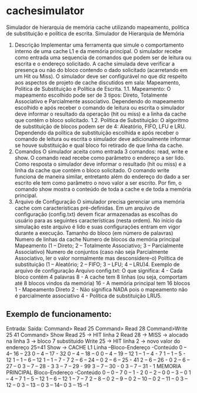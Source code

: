 # cachesimulator
Simulador de hierarquia de memória cache utilizando mapeamento, politica de substituição e política de escrita.
Simulador de Hierarquia de Memória
1. Descrição
Implementar uma ferramenta que simule o comportamento interno de uma cache L1 e da memória
principal. O simulador recebe como entrada uma sequencia de comandos que podem ser de leitura ou
escrita e o endereço solicitado. A cache simulada deve verificar a presença ou não do bloco contendo o
dado solicitado (acarretando em um Hit ou Miss). O simulador deve ser configurável no que diz respeito
aos aspectos de projeto de cache discutidos em sala: Mapeamento, Politica de Substituição e Política de
Escrita.
1.1. Mapeamento:
O mapeamento escolhido pode ser de 3 tipos: Direto, Totalmente Associativo e Parcialmente
associativo. Dependendo do mapeamento escolhido e após receber o comando de leitura ou escrita o
simulador deve informar o resultado da operação (hit ou miss) e a linha da cache que contém o bloco
solicitado.
1.2. Política de Substituição:
O algoritmo de substituição de blocos podem ser de 4: Aleatório, FIFO, LFU e LRU. Dependendo da
política de substituição escolhida e após receber o comando de leitura ou escrita o simulador deve
adicionalmente informar se houve substituição e qual bloco foi retirado de que linha da cache.
2. Comandos
O simulador aceita como entrada 3 comandos: read, write e show. O comando read recebe como parâmetro
o endereço a ser lido. Como resposta o simulador deve informar o resultado (hit ou miss) e a linha da cache
que contém o bloco solicitado. O comando write funciona de maneira similar, entretanto além do endereço
do dado a ser escrito ele tem como parâmetro o novo valor a ser escrito. Por fim, o comando show mostra o
conteúdo de toda a cache e de toda a memória principal.
3. Arquivo de Configuração
O simulador precisa gerenciar uma memória cache com características pré-definidas. Em um arquivo de
configuração (config.txt) devem ficar armazenadas as escolhas do usuário para as seguintes características
(nesta ordem). No início da simulação este arquivo é lido e suas configurações entram em vigor durante a
execução.
Tamanho do bloco (em número de palavras)
Numero de linhas da cache
Numero de blocos da memória principal
Mapeamento (1 – Direto; 2 – Totalmente Associativo; 3 – Parcialmente Associativo)
Numero de conjuntos (caso não seja Parcialmente Associativo, ler o valor normalmente mas desconsidere-o)
Política de substituição (1 – Aleatório; 2 – FIFO; 3 – LFU; 4 – LRU)4.
Exemplo de arquivo de configuração
Arquivo config.txt: O que significa:
4 - Cada bloco contém 4 palavras
8 - A cache tem 8 linhas (ou seja, comportam até 8 blocos vindos da memória)
16 - A memória principal tem 16 blocos
1 - Mapeamento Direto
2 - Não significa NADA pois o mapeamento não é parcialmente associativo
4 - Política de substituição LRU5.
## Exemplo de funcionamento:
Entrada: Saída:
Command> Read 25
Command> Read 28
Command>Write 25 41
Command> Show Read 25 -> HIT linha 2
Read 28 -> MISS -> alocado na linha 3 -> bloco 7 substituido
Write 25 -> HIT linha 2 -> novo valor do endereço 25=41
Show ->
CACHE L1
Linha –Bloco-Endereço -Conteúdo
0 – 4– 16 – 23
0 – 4 – 17 - 32
0 – 4 – 18 – 0
0 – 4 – 19 – 12
1 – 1 – 4 - 7
1 – 1 – 5 - 12
1 – 1 – 6 – 12
1 – 1 – 7 - 7
2 – 6 – 24 – 0
2 – 6 – 25 - 41
2 – 6 – 26 - 0
2 – 6 – 27 – 0
3 – 7 – 28 - 3
3 – 7 – 29 - 99
3 – 7 – 30 - 0
3 – 7 – 31 - 1
MEMORIA PRINCIPAL
Bloco-Endereço -Conteúdo
0 – 0 – 7
0 – 1 - 2
0 – 2 – 0
0 – 3 – 0
1 – 4 – 7
1 – 5 – 12
1 – 6 – 12
1 – 7 – 7
2 – 8 – 0
2 – 9 – 0
2 – 10 – 0
2 – 11 – 0
3 – 12 – 0
3 – 13 – 0
3 – 14– 0
3 – 15 –1
